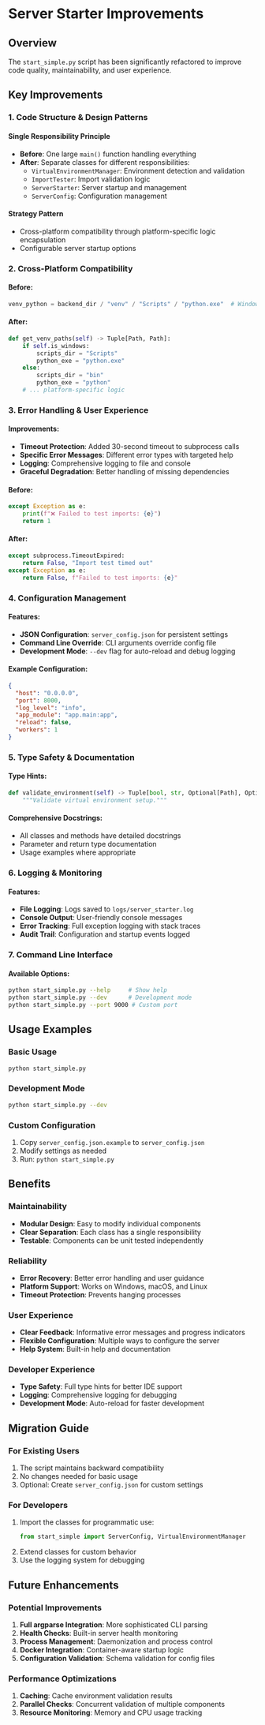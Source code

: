 # Server Starter Improvements

## Overview
The `start_simple.py` script has been significantly refactored to improve code quality, maintainability, and user experience.

## Key Improvements

### 1. **Code Structure & Design Patterns**

#### **Single Responsibility Principle**
- **Before**: One large `main()` function handling everything
- **After**: Separate classes for different responsibilities:
  - `VirtualEnvironmentManager`: Environment detection and validation
  - `ImportTester`: Import validation logic
  - `ServerStarter`: Server startup and management
  - `ServerConfig`: Configuration management

#### **Strategy Pattern**
- Cross-platform compatibility through platform-specific logic encapsulation
- Configurable server startup options

### 2. **Cross-Platform Compatibility**

#### **Before**:
```python
venv_python = backend_dir / "venv" / "Scripts" / "python.exe"  # Windows only
```

#### **After**:
```python
def get_venv_paths(self) -> Tuple[Path, Path]:
    if self.is_windows:
        scripts_dir = "Scripts"
        python_exe = "python.exe"
    else:
        scripts_dir = "bin"
        python_exe = "python"
    # ... platform-specific logic
```

### 3. **Error Handling & User Experience**

#### **Improvements**:
- **Timeout Protection**: Added 30-second timeout to subprocess calls
- **Specific Error Messages**: Different error types with targeted help
- **Logging**: Comprehensive logging to file and console
- **Graceful Degradation**: Better handling of missing dependencies

#### **Before**:
```python
except Exception as e:
    print(f"❌ Failed to test imports: {e}")
    return 1
```

#### **After**:
```python
except subprocess.TimeoutExpired:
    return False, "Import test timed out"
except Exception as e:
    return False, f"Failed to test imports: {e}"
```

### 4. **Configuration Management**

#### **Features**:
- **JSON Configuration**: `server_config.json` for persistent settings
- **Command Line Override**: CLI arguments override config file
- **Development Mode**: `--dev` flag for auto-reload and debug logging

#### **Example Configuration**:
```json
{
  "host": "0.0.0.0",
  "port": 8000,
  "log_level": "info",
  "app_module": "app.main:app",
  "reload": false,
  "workers": 1
}
```

### 5. **Type Safety & Documentation**

#### **Type Hints**:
```python
def validate_environment(self) -> Tuple[bool, str, Optional[Path], Optional[Path]]:
    """Validate virtual environment setup."""
```

#### **Comprehensive Docstrings**:
- All classes and methods have detailed docstrings
- Parameter and return type documentation
- Usage examples where appropriate

### 6. **Logging & Monitoring**

#### **Features**:
- **File Logging**: Logs saved to `logs/server_starter.log`
- **Console Output**: User-friendly console messages
- **Error Tracking**: Full exception logging with stack traces
- **Audit Trail**: Configuration and startup events logged

### 7. **Command Line Interface**

#### **Available Options**:
```bash
python start_simple.py --help     # Show help
python start_simple.py --dev      # Development mode
python start_simple.py --port 9000 # Custom port
```

## Usage Examples

### Basic Usage
```bash
python start_simple.py
```

### Development Mode
```bash
python start_simple.py --dev
```

### Custom Configuration
1. Copy `server_config.json.example` to `server_config.json`
2. Modify settings as needed
3. Run: `python start_simple.py`

## Benefits

### **Maintainability**
- **Modular Design**: Easy to modify individual components
- **Clear Separation**: Each class has a single responsibility
- **Testable**: Components can be unit tested independently

### **Reliability**
- **Error Recovery**: Better error handling and user guidance
- **Platform Support**: Works on Windows, macOS, and Linux
- **Timeout Protection**: Prevents hanging processes

### **User Experience**
- **Clear Feedback**: Informative error messages and progress indicators
- **Flexible Configuration**: Multiple ways to configure the server
- **Help System**: Built-in help and documentation

### **Developer Experience**
- **Type Safety**: Full type hints for better IDE support
- **Logging**: Comprehensive logging for debugging
- **Development Mode**: Auto-reload for faster development

## Migration Guide

### For Existing Users
1. The script maintains backward compatibility
2. No changes needed for basic usage
3. Optional: Create `server_config.json` for custom settings

### For Developers
1. Import the classes for programmatic use:
   ```python
   from start_simple import ServerConfig, VirtualEnvironmentManager
   ```
2. Extend classes for custom behavior
3. Use the logging system for debugging

## Future Enhancements

### Potential Improvements
1. **Full argparse Integration**: More sophisticated CLI parsing
2. **Health Checks**: Built-in server health monitoring
3. **Process Management**: Daemonization and process control
4. **Docker Integration**: Container-aware startup logic
5. **Configuration Validation**: Schema validation for config files

### Performance Optimizations
1. **Caching**: Cache environment validation results
2. **Parallel Checks**: Concurrent validation of multiple components
3. **Resource Monitoring**: Memory and CPU usage tracking